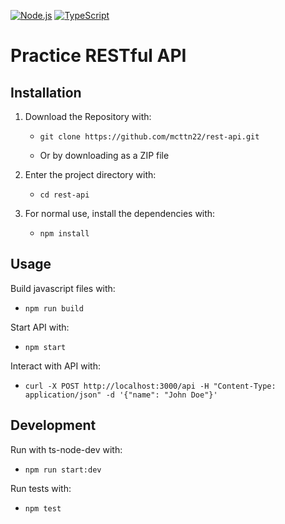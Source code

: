 [![Node.js](https://img.shields.io/badge/Node.js-43853D?style=for-the-badge&logo=node.js&logoColor=white)](https://nodejs.org/en)
[![TypeScript](https://shields.io/badge/TypeScript-3178C6?logo=TypeScript&logoColor=FFF&style=flat-square)](https://www.typescriptlang.org)

# Practice RESTful API

## Installation

1. Download the Repository with:

   - ```
     git clone https://github.com/mcttn22/rest-api.git
     ```
   -  Or by downloading as a ZIP file

2. Enter the project directory with:
   - ```
     cd rest-api
     ```

3. For normal use, install the dependencies with:
   - ```
     npm install
     ```

## Usage

Build javascript files with:
- ```
  npm run build
  ```

Start API with:
- ```
  npm start 
  ```

Interact with API with:
- ```
  curl -X POST http://localhost:3000/api -H "Content-Type: application/json" -d '{"name": "John Doe"}'
  ```

## Development

Run with ts-node-dev with:
- ```
  npm run start:dev
  ```

Run tests with:
- ```
  npm test
  ```

